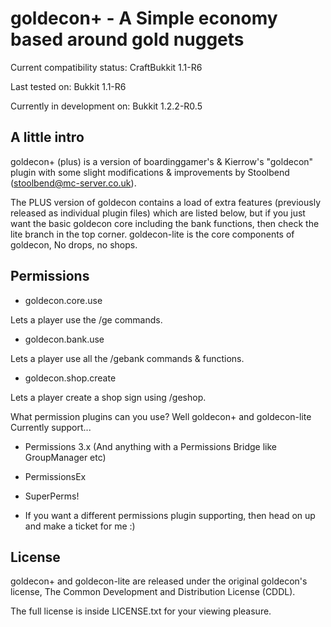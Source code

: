 # goldecon+ - A Simple economy based around gold nuggets

Current compatibility status: CraftBukkit 1.1-R6

Last tested on: Bukkit 1.1-R6

Currently in development on: Bukkit 1.2.2-R0.5

## A little intro
goldecon+ (plus) is a version of boardinggamer's & Kierrow's "goldecon" plugin with
some slight modifications & improvements by Stoolbend (<stoolbend@mc-server.co.uk>).

The PLUS version of goldecon contains a load of extra features (previously released
as individual plugin files) which are listed below, but if you just want the basic
goldecon core including the bank functions, then check the lite branch in the top
corner. goldecon-lite is the core components of goldecon, No drops, no shops.


## Permissions
 * goldecon.core.use

Lets a player use the /ge commands.

 * goldecon.bank.use

Lets a player use all the /gebank commands & functions.

 * goldecon.shop.create

Lets a player create a shop sign using /geshop.

What permission plugins can you use? Well goldecon+ and goldecon-lite Currently support...

 - Permissions 3.x (And anything with a Permissions Bridge like GroupManager etc)
 
 - PermissionsEx 

- SuperPerms!
 
 - If you want a different permissions plugin supporting, then head on up and make a ticket for me :)

 
## License
goldecon+ and goldecon-lite are released under the original goldecon's license,
The Common Development and Distribution License (CDDL).

The full license is inside LICENSE.txt for your viewing pleasure.
